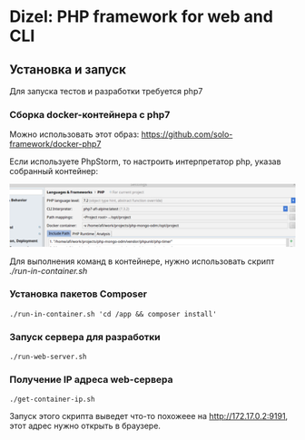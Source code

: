 # Dizel: PHP framework for web and CLI

## Установка и запуск

Для запуска тестов и разработки требуется php7

### Сборка docker-контейнера с php7

Можно использовать этот образ:
https://github.com/solo-framework/docker-php7

Если используете PhpStorm, то настроить интерпретатор php, указав собранный контейнер:

![Alt text](interpreter.png?raw=true "Title")

Для выполнения команд в контейнере, нужно использовать скрипт *./run-in-container.sh*


### Установка пакетов Composer
```
./run-in-container.sh 'cd /app && composer install'
```

### Запуск сервера для разработки
```
./run-web-server.sh
```

### Получение IP адреса web-сервера
```
./get-container-ip.sh
```
Запуск этого скрипта выведет что-то похожеее на http://172.17.0.2:9191,
этот адрес нужно открыть в браузере.


